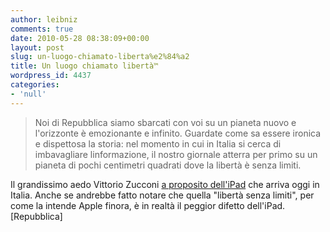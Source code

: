 ```yaml
---
author: leibniz
comments: true
date: 2010-05-28 08:38:09+00:00
layout: post
slug: un-luogo-chiamato-liberta%e2%84%a2
title: Un luogo chiamato libertà™
wordpress_id: 4437
categories:
- 'null'
---
```


> Noi di Repubblica siamo sbarcati con voi su un pianeta nuovo e l'orizzonte è emozionante e infinito. Guardate come sa essere ironica e dispettosa la storia: nel momento in cui in Italia si cerca di imbavagliare linformazione, il nostro giornale atterra per primo su un pianeta di pochi centimetri quadrati dove la libertà è senza limiti.


Il grandissimo aedo Vittorio Zucconi [a proposito dell'iPad](http://www.repubblica.it/tecnologia/2010/05/28/news/debutto_ipad-4392764/") che arriva oggi in Italia. Anche se andrebbe fatto notare che quella "libertà senza limiti", per come la intende Apple finora, è in realtà il peggior difetto dell'iPad. [Repubblica]
